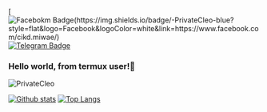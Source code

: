 
[![Facebokm Badge(https://img.shields.io/badge/-PrivateCleo-blue?style=flat&logo=Facebook&logoColor=white&link=https://www.facebook.com/cikd.miwae/)](https://www.facebook.com/cikd.miwae) [![Telegram Badge](https://img.shields.io/badge/-PrivateCleo-f01397?style=flat&logo=Telegram&logoColor=white&link=https://www.t.me/cartheo)](https://t.me/cartheo)
### Hello world, from termux user!👋
<p align=left> <img src=https://komarev.com/ghpvc/?username=PrivateCleo alt=PrivateCleo /> </p>

[![Github stats](https://github-readme-stats.vercel.app/api?username=PrivateCleo&show_icons=true&theme=dark&include_all_commits=true)](https://github.com/PrivateCleo/github-readme-stats)
[![Top Langs](https://github-readme-stats.vercel.app/api/top-langs/?username=PrivateCleo&layout=compact&theme=dark)](https://github.com/PrivateCleo/github-readme-stats)
